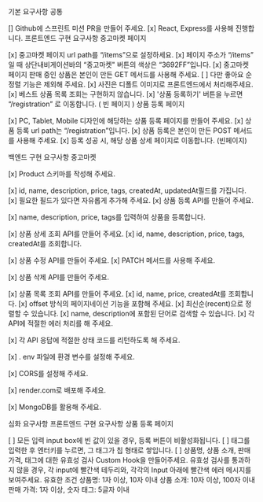 기본 요구사항
공통

[] Github에 스프린트 미션 PR을 만들어 주세요.
[x] React, Express를 사용해 진행합니다.
프론트엔드 구현 요구사항
중고마켓 페이지

[x] 중고마켓 페이지 url path를 “/items”으로 설정하세요.
[x] 페이지 주소가 “/items” 일 때 상단내비게이션바의 “중고마켓" 버튼의 색상은 “3692FF”입니다.
[x] 중고마켓 페이지 판매 중인 상품은 본인이 만든 GET 메서드를 사용해 주세요.
[ ] 다만 좋아요 순 정렬 기능은 제외해 주세요.
[x] 사진은 디폴트 이미지로 프론트엔드에서 처리해주세요.
[x] 베스트 상품 목록 조회는 구현하지 않습니다.
[x] '상품 등록하기' 버튼을 누르면 “/registration” 로 이동합니다. ( 빈 페이지 )
상품 등록 페이지

[x] PC, Tablet, Mobile 디자인에 해당하는 상품 등록 페이지를 만들어 주세요.
[x] 상품 등록 url path는 “/registration”입니다.
[x] 상품 등록은 본인이 만든 POST 메서드를 사용해 주세요.
[x] 등록 성공 시, 해당 상품 상세 페이지로 이동합니다. (빈페이지)

백엔드 구현 요구사항
중고마켓

[x] Product 스키마를 작성해 주세요.

[x] id, name, description, price, tags, createdAt, updatedAt필드를 가집니다.
[x] 필요한 필드가 있다면 자유롭게 추가해 주세요.
[x] 상품 등록 API를 만들어 주세요.

[x] name, description, price, tags를 입력하여 상품을 등록합니다.

[x] 상품 상세 조회 API를 만들어 주세요.
[x] id, name, description, price, tags, createdAt를 조회합니다.

[x] 상품 수정 API를 만들어 주세요.
[x] PATCH 메서드를 사용해 주세요.

[x] 상품 삭제 API를 만들어 주세요.

[x] 상품 목록 조회 API를 만들어 주세요.
[x] id, name, price, createdAt를 조회합니다.
[x] offset 방식의 페이지네이션 기능을 포함해 주세요.
[x] 최신순(recent)으로 정렬할 수 있습니다.
[x] name, description에 포함된 단어로 검색할 수 있습니다.
[x] 각 API에 적절한 에러 처리를 해 주세요.

[x] 각 API 응답에 적절한 상태 코드를 리턴하도록 해 주세요.

[x] . env 파일에 환경 변수를 설정해 주세요.

[x] CORS를 설정해 주세요.

[x] render.com로 배포해 주세요.

[x] MongoDB를 활용해 주세요.

심화 요구사항
프론트엔드 구현 요구사항
상품 등록 페이지

[ ] 모든 입력 input box에 빈 값이 있을 경우, 등록 버튼이 비활성화됩니다.
[ ] 태그를 입력한 후 엔터키를 누르면, 그 태그가 칩 형태로 쌓입니다.
[ ] 상품명, 상품 소개, 판매 가격, 태그에 대한 유효성 검사 Custom Hook을 만들어주세요. 유효성 검사를 통과하지 않을 경우, 각 input에 빨간색 테두리와, 각각의 Input 아래에 빨간색 에러 메시지를 보여주세요.
유효한 조건
상품명: 1자 이상, 10자 이내
상품 소개: 10자 이상, 100자 이내
판매 가격: 1자 이상, 숫자
태그: 5글자 이내
